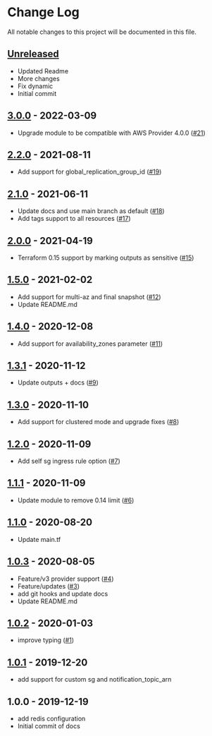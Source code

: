 # Change Log

All notable changes to this project will be documented in this file.

<a name="unreleased"></a>
## [Unreleased]

- Updated Readme
- More changes
- Fix dynamic
- Initial commit


<a name="3.0.0"></a>
## [3.0.0] - 2022-03-09

- Upgrade module to be compatible with AWS Provider 4.0.0 ([#21](https://github.com/umotif-public/terraform-aws-elasticache-redis/issues/21))


<a name="2.2.0"></a>
## [2.2.0] - 2021-08-11

- Add support for global_replication_group_id ([#19](https://github.com/umotif-public/terraform-aws-elasticache-redis/issues/19))


<a name="2.1.0"></a>
## [2.1.0] - 2021-06-11

- Update docs and use main branch as default ([#18](https://github.com/umotif-public/terraform-aws-elasticache-redis/issues/18))
- Add tags support to all resources ([#17](https://github.com/umotif-public/terraform-aws-elasticache-redis/issues/17))


<a name="2.0.0"></a>
## [2.0.0] - 2021-04-19

- Terraform 0.15 support by marking outputs as sensitive ([#15](https://github.com/umotif-public/terraform-aws-elasticache-redis/issues/15))


<a name="1.5.0"></a>
## [1.5.0] - 2021-02-02

- Add support for multi-az and final snapshot ([#12](https://github.com/umotif-public/terraform-aws-elasticache-redis/issues/12))
- Update README.md


<a name="1.4.0"></a>
## [1.4.0] - 2020-12-08

- Add support for availability_zones parameter ([#11](https://github.com/umotif-public/terraform-aws-elasticache-redis/issues/11))


<a name="1.3.1"></a>
## [1.3.1] - 2020-11-12

- Update outputs + docs ([#9](https://github.com/umotif-public/terraform-aws-elasticache-redis/issues/9))


<a name="1.3.0"></a>
## [1.3.0] - 2020-11-10

- Add support for clustered mode and upgrade fixes ([#8](https://github.com/umotif-public/terraform-aws-elasticache-redis/issues/8))


<a name="1.2.0"></a>
## [1.2.0] - 2020-11-09

- Add self sg ingress rule option ([#7](https://github.com/umotif-public/terraform-aws-elasticache-redis/issues/7))


<a name="1.1.1"></a>
## [1.1.1] - 2020-11-09

- Update module to remove 0.14 limit ([#6](https://github.com/umotif-public/terraform-aws-elasticache-redis/issues/6))


<a name="1.1.0"></a>
## [1.1.0] - 2020-08-20

- Update main.tf


<a name="1.0.3"></a>
## [1.0.3] - 2020-08-05

- Feature/v3 provider support ([#4](https://github.com/umotif-public/terraform-aws-elasticache-redis/issues/4))
- Feature/updates ([#3](https://github.com/umotif-public/terraform-aws-elasticache-redis/issues/3))
- add git hooks and update docs
- Update README.md


<a name="1.0.2"></a>
## [1.0.2] - 2020-01-03

- improve typing ([#1](https://github.com/umotif-public/terraform-aws-elasticache-redis/issues/1))


<a name="1.0.1"></a>
## [1.0.1] - 2019-12-20

- add support for custom sg and notification_topic_arn


<a name="1.0.0"></a>
## 1.0.0 - 2019-12-19

- add redis configuration
- Initial commit of docs


[Unreleased]: https://github.com/umotif-public/terraform-aws-elasticache-redis/compare/3.0.0...HEAD
[3.0.0]: https://github.com/umotif-public/terraform-aws-elasticache-redis/compare/2.2.0...3.0.0
[2.2.0]: https://github.com/umotif-public/terraform-aws-elasticache-redis/compare/2.1.0...2.2.0
[2.1.0]: https://github.com/umotif-public/terraform-aws-elasticache-redis/compare/2.0.0...2.1.0
[2.0.0]: https://github.com/umotif-public/terraform-aws-elasticache-redis/compare/1.5.0...2.0.0
[1.5.0]: https://github.com/umotif-public/terraform-aws-elasticache-redis/compare/1.4.0...1.5.0
[1.4.0]: https://github.com/umotif-public/terraform-aws-elasticache-redis/compare/1.3.1...1.4.0
[1.3.1]: https://github.com/umotif-public/terraform-aws-elasticache-redis/compare/1.3.0...1.3.1
[1.3.0]: https://github.com/umotif-public/terraform-aws-elasticache-redis/compare/1.2.0...1.3.0
[1.2.0]: https://github.com/umotif-public/terraform-aws-elasticache-redis/compare/1.1.1...1.2.0
[1.1.1]: https://github.com/umotif-public/terraform-aws-elasticache-redis/compare/1.1.0...1.1.1
[1.1.0]: https://github.com/umotif-public/terraform-aws-elasticache-redis/compare/1.0.3...1.1.0
[1.0.3]: https://github.com/umotif-public/terraform-aws-elasticache-redis/compare/1.0.2...1.0.3
[1.0.2]: https://github.com/umotif-public/terraform-aws-elasticache-redis/compare/1.0.1...1.0.2
[1.0.1]: https://github.com/umotif-public/terraform-aws-elasticache-redis/compare/1.0.0...1.0.1
